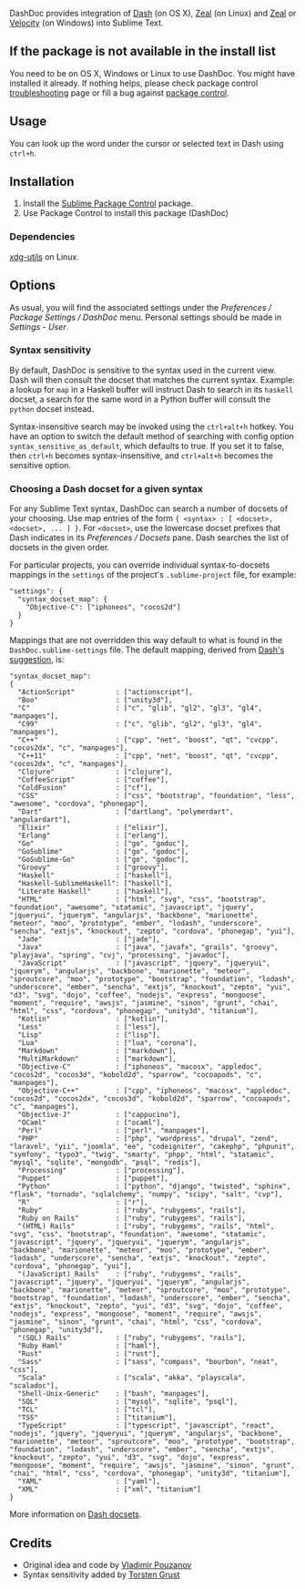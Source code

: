 DashDoc provides integration of [Dash][1] (on OS X), [Zeal][7] (on Linux) and [Zeal][7] or [Velocity][8] (on Windows) into Sublime Text.

## If the package is not available in the install list

You need to be on OS X, Windows or Linux to use DashDoc. You might have installed it already. If nothing helps, please check package control [troubleshooting](https://packagecontrol.io/docs/troubleshooting) page or fill a bug against [package control](https://packagecontrol.io/docs/issues).

## Usage

You can look up the word under the cursor or selected text in Dash using `ctrl+h`.

## Installation

1. Install the [Sublime Package Control][6] package.
2. Use Package Control to install this package (DashDoc)

### Dependencies

[xdg-utils][9] on Linux.


## Options

As usual, you will find the associated settings under the *Preferences / Package Settings / DashDoc* menu.  Personal settings should be made in *Settings - User*.

### Syntax sensitivity

By default, DashDoc is sensitive to the syntax used in the current view. Dash will then consult the docset that matches the current syntax.  Example: a lookup for `map` in a Haskell buffer will instruct Dash to search in its `haskell` docset, a search for the same word in a Python buffer will consult the `python` docset instead.

Syntax-insensitive search may be invoked using the `ctrl+alt+h` hotkey. You have an option to switch the default method of searching with config option `syntax_sensitive_as_default`, which defaults to true. If you set it to false, then `ctrl+h` becomes syntax-insensitive, and `ctrl+alt+h` becomes the sensitive option.

### Choosing a Dash docset for a given syntax

For any Sublime Text syntax, DashDoc can search a number of docsets of your choosing. Use map entries of the form `{ <syntax> : [ <docset>, <docset>, ... ] }`. For `<docset>`, use the lowercase docset prefixes that Dash indicates in its *Preferences / Docsets* pane.  Dash searches the list of docsets in the given order.

For particular projects, you can override individual syntax-to-docsets mappings in the `settings` of the project's `.sublime-project` file, for example:

    "settings": {
      "syntax_docset_map": {
        "Objective-C": ["iphoneos", "cocos2d"]
      }
    }

Mappings that are not overridden this way default to what is found in the `DashDoc.sublime-settings` file.  The default mapping, derived from [Dash's suggestion][3], is:

    "syntax_docset_map":
    {
      "ActionScript"          : ["actionscript"],
      "Boo"                   : ["unity3d"],
      "C"                     : ["c", "glib", "gl2", "gl3", "gl4", "manpages"],
      "C99"                   : ["c", "glib", "gl2", "gl3", "gl4", "manpages"],
      "C++"                   : ["cpp", "net", "boost", "qt", "cvcpp", "cocos2dx", "c", "manpages"],
      "C++11"                 : ["cpp", "net", "boost", "qt", "cvcpp", "cocos2dx", "c", "manpages"],
      "Clojure"               : ["clojure"],
      "CoffeeScript"          : ["coffee"],
      "ColdFusion"            : ["cf"],
      "CSS"                   : ["css", "bootstrap", "foundation", "less", "awesome", "cordova", "phonegap"],
      "Dart"                  : ["dartlang", "polymerdart", "angulardart"],
      "Elixir"                : ["elixir"],
      "Erlang"                : ["erlang"],
      "Go"                    : ["go", "godoc"],
      "GoSublime"             : ["go", "godoc"],
      "GoSublime-Go"          : ["go", "godoc"],
      "Groovy"                : ["groovy"],
      "Haskell"               : ["haskell"],
      "Haskell-SublimeHaskell": ["haskell"],
      "Literate Haskell"      : ["haskell"],
      "HTML"                  : ["html", "svg", "css", "bootstrap", "foundation", "awesome", "statamic", "javascript", "jquery", "jqueryui", "jquerym", "angularjs", "backbone", "marionette", "meteor", "moo", "prototype", "ember", "lodash", "underscore", "sencha", "extjs", "knockout", "zepto", "cordova", "phonegap", "yui"],
      "Jade"                  : ["jade"],
      "Java"                  : ["java", "javafx", "grails", "groovy", "playjava", "spring", "cvj", "processing", "javadoc"],
      "JavaScript"            : ["javascript", "jquery", "jqueryui", "jquerym", "angularjs", "backbone", "marionette", "meteor", "sproutcore", "moo", "prototype", "bootstrap", "foundation", "lodash", "underscore", "ember", "sencha", "extjs", "knockout", "zepto", "yui", "d3", "svg", "dojo", "coffee", "nodejs", "express", "mongoose", "moment", "require", "awsjs", "jasmine", "sinon", "grunt", "chai", "html", "css", "cordova", "phonegap", "unity3d", "titanium"],
      "Kotlin"                : ["kotlin"],
      "Less"                  : ["less"],
      "Lisp"                  : ["lisp"],
      "Lua"                   : ["lua", "corona"],
      "Markdown"              : ["markdown"],
      "MultiMarkdown"         : ["markdown"],
      "Objective-C"           : ["iphoneos", "macosx", "appledoc", "cocos2d", "cocos3d", "kobold2d", "sparrow", "cocoapods", "c", "manpages"],
      "Objective-C++"         : ["cpp", "iphoneos", "macosx", "appledoc", "cocos2d", "cocos2dx", "cocos3d", "kobold2d", "sparrow", "cocoapods", "c", "manpages"],
      "Objective-J"           : ["cappucino"],
      "OCaml"                 : ["ocaml"],
      "Perl"                  : ["perl", "manpages"],
      "PHP"                   : ["php", "wordpress", "drupal", "zend", "laravel", "yii", "joomla", "ee", "codeigniter", "cakephp", "phpunit", "symfony", "typo3", "twig", "smarty", "phpp", "html", "statamic", "mysql", "sqlite", "mongodb", "psql", "redis"],
      "Processing"            : ["processing"],
      "Puppet"                : ["puppet"],
      "Python"                : ["python", "django", "twisted", "sphinx", "flask", "tornado", "sqlalchemy", "numpy", "scipy", "salt", "cvp"],
      "R"                     : ["r"],
      "Ruby"                  : ["ruby", "rubygems", "rails"],
      "Ruby on Rails"         : ["ruby", "rubygems", "rails"],
      "(HTML) Rails"          : ["ruby", "rubygems", "rails", "html", "svg", "css", "bootstrap", "foundation", "awesome", "statamic", "javascript", "jquery", "jqueryui", "jquerym", "angularjs", "backbone", "marionette", "meteor", "moo", "prototype", "ember", "lodash", "underscore", "sencha", "extjs", "knockout", "zepto", "cordova", "phonegap", "yui"],
      "(JavaScript) Rails"    : ["ruby", "rubygems", "rails", "javascript", "jquery", "jqueryui", "jquerym", "angularjs", "backbone", "marionette", "meteor", "sproutcore", "moo", "prototype", "bootstrap", "foundation", "lodash", "underscore", "ember", "sencha", "extjs", "knockout", "zepto", "yui", "d3", "svg", "dojo", "coffee", "nodejs", "express", "mongoose", "moment", "require", "awsjs", "jasmine", "sinon", "grunt", "chai", "html", "css", "cordova", "phonegap", "unity3d"],
      "(SQL) Rails"           : ["ruby", "rubygems", "rails"],
      "Ruby Haml"             : ["haml"],
      "Rust"                  : ["rust"],
      "Sass"                  : ["sass", "compass", "bourbon", "neat", "css"],
      "Scala"                 : ["scala", "akka", "playscala", "scaladoc"],
      "Shell-Unix-Generic"    : ["bash", "manpages"],
      "SQL"                   : ["mysql", "sqlite", "psql"],
      "TCL"                   : ["tcl"],
      "TSS"                   : ["titanium"],
      "TypeScript"            : ["typescript", "javascript", "react", "nodejs", "jquery", "jqueryui", "jquerym", "angularjs", "backbone", "marionette", "meteor", "sproutcore", "moo", "prototype", "bootstrap", "foundation", "lodash", "underscore", "ember", "sencha", "extjs", "knockout", "zepto", "yui", "d3", "svg", "dojo", "express", "mongoose", "moment", "require", "awsjs", "jasmine", "sinon", "grunt", "chai", "html", "css", "cordova", "phonegap", "unity3d", "titanium"],
      "YAML"                  : ["yaml"],
      "XML"                   : ["xml", "titanium"]
    }

More information on [Dash docsets][2].

## Credits

* Original idea and code by [Vladimir Pouzanov][4]
* Syntax sensitivity added by [Torsten Grust][5]

[1]: http://kapeli.com/dash
[2]: http://kapeli.com/docsets/
[3]: http://kapeli.com/dash_plugins
[4]: http://farcaller.net/
[5]: http://db.inf.uni-tuebingen.de/team/grust/
[6]: https://packagecontrol.io/installation
[7]: https://zealdocs.org/
[8]: https://velocity.silverlakesoftware.com/
[9]: https://www.freedesktop.org/wiki/Software/xdg-utils/
